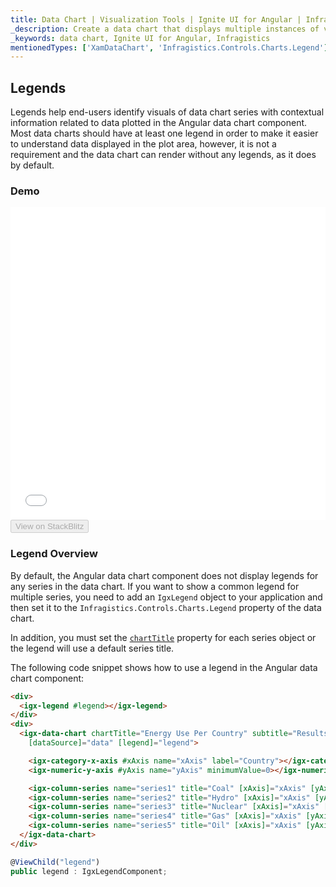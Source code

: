 ```yaml
---
title: Data Chart | Visualization Tools | Ignite UI for Angular | Infragistics | Legends
_description: Create a data chart that displays multiple instances of visual elements in the same plot area in order to create composite chart views.
_keywords: data chart, Ignite UI for Angular, Infragistics
mentionedTypes: ['XamDataChart', 'Infragistics.Controls.Charts.Legend']
---
```


## Legends

Legends help end-users identify visuals of data chart series with contextual information related to data plotted in the Angular data chart component. Most data charts should have at least one legend in order to make it easier to understand data displayed in the plot area, however, it is not a requirement and the data chart can render without any legends, as it does by default.

### Demo

<div class="sample-container loading" style="height: 500px">
    <iframe id="data-chart-legends-iframe" src='{environment:demosBaseUrl}/charts/data-chart-legends' width="100%" height="100%" seamless frameBorder="0" onload="onXPlatSampleIframeContentLoaded(this);"></iframe>
</div>
<div>
    <button data-localize="stackblitz" disabled class="stackblitz-btn" data-iframe-id="data-chart-legends-iframe" data-demos-base-url="{environment:demosBaseUrl}">View on StackBlitz
    </button>
</div>

<div class="divider--half"></div>

### Legend Overview

By default, the Angular data chart component does not display legends for any series in the data chart. If you want to show a common legend for multiple series, you need to add an `IgxLegend` object to your application and then set it to the `Infragistics.Controls.Charts.Legend` property of the data chart.

In addition, you must set the [`chartTitle`](/products/ignite-ui-angular/api/docs/typescript/latest/classes/igxseriesviewercomponent.html#charttitle) property for each series object or the legend will use a default series title.

The following code snippet shows how to use a legend in the Angular data chart component:

```html
<div>
  <igx-legend #legend></igx-legend>
</div>
<div>
  <igx-data-chart chartTitle="Energy Use Per Country" subtitle="Results over a two year period" height="600px" width="100%"
    [dataSource]="data" [legend]="legend">

    <igx-category-x-axis #xAxis name="xAxis" label="Country"></igx-category-x-axis>
    <igx-numeric-y-axis #yAxis name="yAxis" minimumValue=0></igx-numeric-y-axis>

    <igx-column-series name="series1" title="Coal" [xAxis]="xAxis" [yAxis]="yAxis" valueMemberPath="Coal"></igx-column-series>
    <igx-column-series name="series2" title="Hydro" [xAxis]="xAxis" [yAxis]="yAxis" valueMemberPath="Hydro"></igx-column-series>
    <igx-column-series name="series3" title="Nuclear" [xAxis]="xAxis" [yAxis]="yAxis" valueMemberPath="Nuclear"></igx-column-series>
    <igx-column-series name="series4" title="Gas" [xAxis]="xAxis" [yAxis]="yAxis" valueMemberPath="Gas"></igx-column-series>
    <igx-column-series name="series5" title="Oil" [xAxis]="xAxis" [yAxis]="yAxis" valueMemberPath="Oil"></igx-column-series>
  </igx-data-chart>
</div>
```

```ts
@ViewChild("legend")
public legend : IgxLegendComponent;
```

